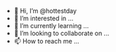 - 👋 Hi, I’m @hottestday
- 👀 I’m interested in ...
- 🌱 I’m currently learning ...
- 💞️ I’m looking to collaborate on ...
- 📫 How to reach me ...

<!---
hottestday/hottestday is a ✨ special ✨ repository because its `README.md` (this file) appears on your GitHub profile.
You can click the Preview link to take a look at your changes.
--->

